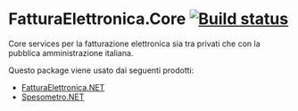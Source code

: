 # FatturaElettronica.Core [![Build status](https://ci.appveyor.com/api/projects/status/a8457mp4xm5wp7rx?svg=true)](https://ci.appveyor.com/project/nicolaiarocci/fatturaelettronica-core)

Core services per la fatturazione elettronica sia tra privati che con la pubblica amministrazione italiana.

Questo package viene usato dai seguenti prodotti:
- [FatturaElettronica.NET][1]
- [Spesometro.NET][2]

[1]: http://fatturaelettronicaopensource.org
[2]: https://github.com/FatturaElettronica/Spesometro.NET
